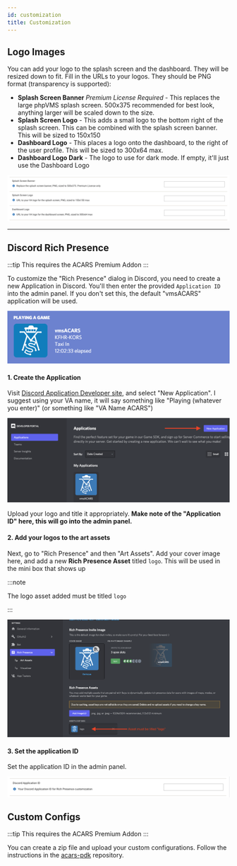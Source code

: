 ```yaml
---
id: customization
title: Customization
---
```


## Logo Images

You can add your logo to the splash screen and the dashboard. They will be
resized down to fit. Fill in the URLs to your logos. They should be PNG format
(transparency is supported):

- **Splash Screen Banner** _Premium License Required_ - This replaces the large
  phpVMS splash screen. 500x375 recommended for best look, anything larger will
  be scaled down to the size.
- **Splash Screen Logo** - This adds a small logo to the bottom right of the
  splash screen. This can be combined with the splash screen banner. This will
  be sized to 150x150
- **Dashboard Logo** - This places a logo onto the dashboard, to the right of
  the user profile. This will be sized to 300x64 max.
- **Dashboard Logo Dark** - The logo to use for dark mode. If empty, it'll just
  use the Dashboard Logo

![](img/logo-urls.png)

---

## Discord Rich Presence

:::tip This requires the ACARS Premium Addon :::

To customize the "Rich Presence" dialog in Discord, you need to create a new
Application in Discord. You'll then enter the provided `Application ID` into the
admin panel. If you don't set this, the default "vmsACARS" application will be
used.

![](img/discord.png)

#### 1. Create the Application

Visit
[Discord Application Developer site](https://discord.com/developers/applications),
and select "New Application". I suggest using your VA name, it will say
something like "Playing (whatever you enter)" (or something like "VA Name
ACARS")

![Default Rich Presence](img/discord-new-app.png)

Upload your logo and title it appropriately. **Make note of the "Application ID"
here, this will go into the admin panel.**

#### 2. Add your logos to the art assets

Next, go to "Rich Presence" and then "Art Assets". Add your cover image here,
and add a new **Rich Presence Asset** titled `logo`. This will be used in the
mini box that shows up

:::note

The logo asset added must be titled `logo`

:::

![](img/discord-assets.png)

#### 3. Set the application ID

Set the application ID in the admin panel.

![](img/discord-app-id.png)

## Custom Configs

:::tip This requires the ACARS Premium Addon :::

You can create a zip file and upload your custom configurations. Follow the
instructions in the [acars-pdk](https://github.com/phpvms/acars-pdk) repository.
